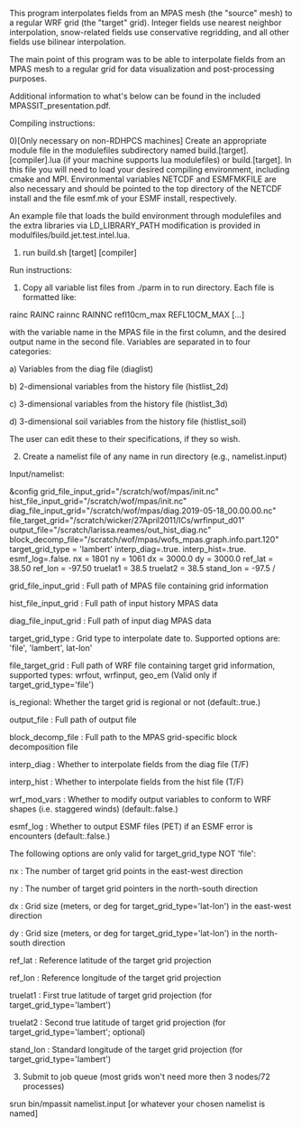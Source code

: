 This program interpolates fields from an MPAS mesh (the "source" mesh)
to a regular WRF grid (the "target" grid). Integer fields use
nearest neighbor interpolation, snow-related fields use conservative
regridding, and all other fields use bilinear interpolation.

The main point of this program was to be able to interpolate fields from
an MPAS mesh to a regular grid for data visualization and post-processing
purposes. 

Additional information to what's below can be found in the included MPASSIT_presentation.pdf.

Compiling instructions: 

0)[Only necessary on non-RDHPCS machines]
  Create an appropriate module file in the modulefiles subdirectory named build.[target].[compiler].lua
  (if your machine supports lua modulefiles) or build.[target]. In this file you will need to load 
  your desired compiling environment, including cmake and MPI. Environmental variables NETCDF and 
  ESMFMKFILE are also necessary and should be pointed to the top directory of the NETCDF install and
  the file esmf.mk of your ESMF install, respectively.  

  An example file that loads the build environment through modulefiles and the extra libraries
  via LD_LIBRARY_PATH modification is provided in modulfiles/build.jet.test.intel.lua.

1) run build.sh [target] [compiler]


Run instructions:

1) Copy all variable list files from ./parm in to run directory. Each file is formatted like:

rainc                           RAINC
rainnc                          RAINNC
refl10cm_max                    REFL10CM_MAX
[...]

with the variable name in the MPAS file in the first column, and the desired output
name in the second file. Variables are separated in to four categories: 

a) Variables from the diag file (diaglist)

b) 2-dimensional variables from the history file (histlist_2d)

c) 3-dimensional variables from the history file (histlist_3d)

d) 3-dimensional soil variables from the history file (histlist_soil)

The user can edit these to their specifications, if they so wish.

2) Create a namelist file of any name in run directory (e.g., namelist.input)

Input/namelist:

&config
  grid_file_input_grid="/scratch/wof/mpas/init.nc"
  hist_file_input_grid="/scratch/wof/mpas/init.nc"
  diag_file_input_grid="/scratch/wof/mpas/diag.2019-05-18_00.00.00.nc"
  file_target_grid="/scratch/wicker/27April2011/ICs/wrfinput_d01"
  output_file="/scratch/larissa.reames/out_hist_diag.nc"
  block_decomp_file="/scratch/wof/mpas/wofs_mpas.graph.info.part.120"
  target_grid_type = 'lambert'
  interp_diag=.true.
  interp_hist=.true.
  esmf_log=.false.
  nx = 1801
  ny = 1061
  dx = 3000.0
  dy = 3000.0
  ref_lat = 38.50
  ref_lon = -97.50
  truelat1 = 38.5
  truelat2 = 38.5
  stand_lon = -97.5
/

grid_file_input_grid : Full path of MPAS file containing grid information

hist_file_input_grid : Full path of input history MPAS data

diag_file_input_grid : Full path of input diag MPAS data

target_grid_type : Grid type to interpolate date to. 
	 	   Supported options are: 'file', 'lambert', lat-lon'

file_target_grid : Full path of WRF file containing target grid information, 
                   supported types: wrfout, wrfinput, geo_em 
		   (Valid only if target_grid_type='file')

is_regional: Whether the target grid is regional or not (default:.true.)

output_file : Full path of output file

block_decomp_file : Full path to the MPAS grid-specific block decomposition file

interp_diag : Whether to interpolate fields from the diag file (T/F)

interp_hist : Whether to interpolate fields from the hist file (T/F)

wrf_mod_vars : Whether to modify output variables to conform to WRF shapes (i.e. staggered winds) (default:.false.)

esmf_log    : Whether to output ESMF files (PET) if an ESMF error is encounters (default:.false.)

The following options are only valid for target_grid_type NOT 'file':

nx : The number of target grid points in the east-west direction

ny : The number of target grid pointers in the north-south direction

dx : Grid size (meters, or deg for target_grid_type='lat-lon') in the east-west direction

dy : Grid size (meters, or deg for target_grid_type='lat-lon') in the north-south direction

ref_lat : Reference latitude of the target grid projection

ref_lon : Reference longitude of the target grid projection

truelat1 : First true latitude of target grid projection (for target_grid_type='lambert')

truelat2 : Second true latitude of target grid projection (for target_grid_type='lambert'; optional)

stand_lon : Standard longitude of the target grid projection (for target_grid_type='lambert')


3) Submit to job queue (most grids won't need more then 3 nodes/72 processes)

 srun bin/mpassit namelist.input  [or whatever your chosen namelist is named]

